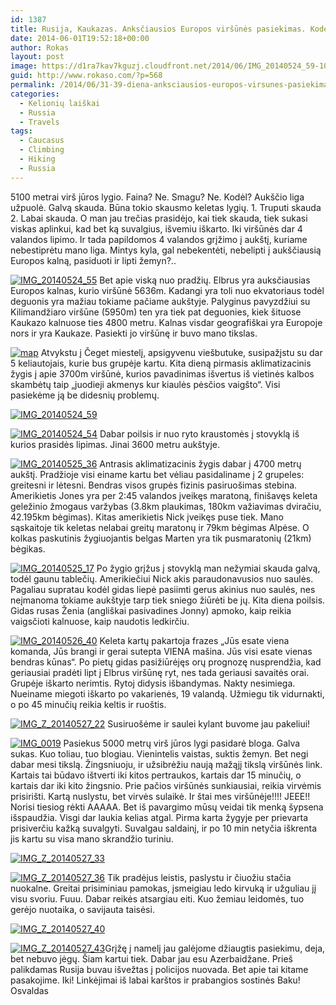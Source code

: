 ```yaml
---
id: 1387
title: Rusija, Kaukazas. Anksčiausios Europos viršūnės pasiekimas. Kodėl teko ten palikti skrandžio turinį?
date: 2014-06-01T19:52:18+00:00
author: Rokas
layout: post
image: https://d1ra7kav7kguzj.cloudfront.net/2014/06/IMG_20140524_59-1024x682.jpg
guid: http://www.rokaso.com/?p=568
permalink: /2014/06/31-39-diena-anksciausios-europos-virsunes-pasiekimas-kodel-teko-ten-palikti-skrandzio-turini-2/
categories:
  - Kelionių laiškai
  - Russia
  - Travels
tags:
  - Caucasus
  - Climbing
  - Hiking
  - Russia
---
```

5100 metrai virš jūros lygio. Faina? Ne. Smagu? Ne. Kodėl? Aukščio liga užpuolė. Galvą skauda. Būna tokio skausmo keletas lygių. 1\. Truputi skauda 2\. Labai skauda. O man jau trečias prasidėjo, kai tiek skauda, tiek sukasi viskas aplinkui, kad bet ką suvalgius, išvemiu iškarto. Iki viršūnės dar 4 valandos lipimo. Ir tada papildomos 4 valandos grįžimo į aukštį, kuriame nebestiprėtu mano liga. Mintys kyla, gal nebekentėti, nebelipti į aukščiausią Europos kalną, pasiduoti ir lipti žemyn?.. 

 [![IMG_20140524_55](https://d1ra7kav7kguzj.cloudfront.net/2014/05/IMG_20140524_55-399x1024.jpg)](https://d1ra7kav7kguzj.cloudfront.net/2014/05/IMG_20140524_55.jpg) 
Bet apie viską nuo pradžių. Elbrus yra auksčiausias Europos kalnas, kurio viršūnė 5636m. Kadangi yra toli nuo ekvatoriaus todėl deguonis yra mažiau tokiame pačiame aukštyje. Palyginus pavyzdžiui su Kilimandžiaro viršūne (5950m) ten yra tiek pat deguonies, kiek šituose Kaukazo kalnuose ties 4800 metru. Kalnas visdar geografiškai yra Europoje nors ir yra Kaukaze. Pasiekti jo viršūnę ir buvo mano tikslas. 

 [![map](https://d1ra7kav7kguzj.cloudfront.net/2014/06/map.png)](https://d1ra7kav7kguzj.cloudfront.net/2014/06/map.png) Atvykstu į Čeget miestelį, apsigyvenu viešbutuke, susipažįstu su dar 5 keliautojais, kurie bus grupėje kartu. Kita dieną pirmasis aklimatizacinis žygis į apie 3700m viršūnė, kurios pavadinimas išvertus iš vietinės kalbos skambėtų taip „juodieji akmenys kur kiaulės pėsčios vaigšto“. Visi pasiekėme ją be didesnių problemų.

 [![IMG_20140524_59](https://d1ra7kav7kguzj.cloudfront.net/2014/06/IMG_20140524_59-1024x682.jpg)](https://d1ra7kav7kguzj.cloudfront.net/2014/06/IMG_20140524_59.jpg) 


 [![IMG_20140524_54](https://d1ra7kav7kguzj.cloudfront.net/2014/06/IMG_20140524_54-399x1024.jpg)](https://d1ra7kav7kguzj.cloudfront.net/2014/06/IMG_20140524_54.jpg) 
Dabar poilsis ir nuo ryto kraustomės į stovyklą iš kurios prasidės lipimas. Jinai 3600 metru aukštyje. 

 [![IMG_20140525_36](https://d1ra7kav7kguzj.cloudfront.net/2014/06/IMG_20140525_36-1024x682.jpg)](https://d1ra7kav7kguzj.cloudfront.net/2014/06/IMG_20140525_36.jpg) 
Antrasis aklimatizacinis žygis dabar į 4700 metrų aukštį. Pradžioje visi einame kartu bet vėliau pasidaliname į 2 grupeles: greitesni ir lėtesni. Bendras visos grupės fizinis pasiruošimas stebina. Amerikietis Jones yra per 2:45 valandos įveikęs maratoną, finišavęs keleta geležinio žmogaus varžybas (3.8km plaukimas, 180km važiavimas dviračiu, 42.195km bėgimas). Kitas amerikietis Nick įveikęs puse tiek. Mano sąskaitoje tik keletas nelabai greitų maratonų ir 79km bėgimas Alpėse. O kolkas paskutinis žygiuojantis belgas Marten yra tik pusmaratonių (21km) bėgikas. 

 [![IMG_20140525_17](https://d1ra7kav7kguzj.cloudfront.net/2014/06/IMG_20140525_17-1024x682.jpg)](https://d1ra7kav7kguzj.cloudfront.net/2014/06/IMG_20140525_17.jpg) 
Po žygio grįžus į stovyklą man nežymiai skauda galvą, todėl gaunu tablečių. Amerikiečiui Nick akis paraudonavusios nuo saulės. Pagaliau supratau kodėl gidas liepė pasiimti gerus akinius nuo saulės, nes neįmanoma tokiame aukštyje tarp tiek sniego žiūrėti be jų. Kita diena poilsis. Gidas rusas Ženia (angliškai pasivadines Jonny) apmoko, kaip reikia vaigsčioti kalnuose, kaip naudotis ledkirčiu. 

 [![IMG_20140526_40](https://d1ra7kav7kguzj.cloudfront.net/2014/06/IMG_20140526_40-1024x682.jpg)](https://d1ra7kav7kguzj.cloudfront.net/2014/06/IMG_20140526_40.jpg) 
Keleta kartų pakartoja frazes „Jūs esate viena komanda, Jūs brangi ir gerai sutepta VIENA mašina. Jūs visi esate vienas bendras kūnas“. Po pietų gidas pasižiūrėjęs orų prognozę nusprendžia, kad geriausiai pradėti lipt į Elbrus viršūnę ryt, nes tada geriausi savaitės orai. Grupėje iškarto nerimtis. Rytoj didysis išbandymas. Nakty nesimiega. Nueiname miegoti iškarto po vakarienės, 19 valandą. Užmiegu tik vidurnakti, o po 45 minučių reikia keltis ir ruoštis. 

 [![IMG_Z_20140527_22](https://d1ra7kav7kguzj.cloudfront.net/2014/06/IMG_Z_20140527_22-682x1024.jpg)](https://d1ra7kav7kguzj.cloudfront.net/2014/06/IMG_Z_20140527_22.jpg) 
Susiruošėme ir saulei kylant buvome jau pakeliui!

 [![IMG_0019](https://d1ra7kav7kguzj.cloudfront.net/2014/06/IMG_0019-1024x682.jpg)](https://d1ra7kav7kguzj.cloudfront.net/2014/06/IMG_0019.jpg) 
Pasiekus 5000 metrų virš jūros lygi pasidarė bloga. Galva sukas. Kuo toliau, tuo blogiau. Vienintelis vaistas, suktis žemyn. Bet negi dabar mesi tikslą. Žingsniuoju, ir užsibrėžiu naują mažąjį tikslą viršūnės link. Kartais tai būdavo ištverti iki kitos pertraukos, kartais dar 15 minučių, o kartais dar iki kito žingsnio. Prie pačios viršūnės sunkiausiai, reikia virvėmis prisirišti. Kartą nuslystu, bet virvės sulaikė. Ir štai mes viršūnėje!!!! JEEE!! Norisi tiesiog rėkti AAAAA. Bet iš pavargimo mūsų veidai tik menką šypsena išspaudžia. Visgi dar laukia kelias atgal. Pirma karta žygyje per prievarta prisiverčiu kažką suvalgyti. Suvalgau saldainį, ir po 10 min netyčia iškrenta jis kartu su visa mano skrandžio turiniu.

 [![IMG_Z_20140527_33](https://d1ra7kav7kguzj.cloudfront.net/2014/06/IMG_Z_20140527_33-682x1024.jpg)](https://d1ra7kav7kguzj.cloudfront.net/2014/06/IMG_Z_20140527_33.jpg) 


 [![IMG_Z_20140527_36](https://d1ra7kav7kguzj.cloudfront.net/2014/06/IMG_Z_20140527_36-1024x682.jpg)](https://d1ra7kav7kguzj.cloudfront.net/2014/06/IMG_Z_20140527_36.jpg) 
Tik pradėjus leistis, paslystu ir čiuožiu stačia nuokalne. Greitai prisiminiau pamokas, įsmeigiau ledo kirvuką ir užguliau jį visu svoriu. Fuuu. Dabar reikės atsargiau eiti. Kuo žemiau leidomės, tuo gerėjo nuotaika, o savijauta taisėsi.

 [![IMG_Z_20140527_40](https://d1ra7kav7kguzj.cloudfront.net/2014/06/IMG_Z_20140527_40-1024x682.jpg)](https://d1ra7kav7kguzj.cloudfront.net/2014/06/IMG_Z_20140527_40.jpg)

 [![IMG_Z_20140527_43](https://d1ra7kav7kguzj.cloudfront.net/2014/06/IMG_Z_20140527_43-1024x682.jpg)](https://d1ra7kav7kguzj.cloudfront.net/2014/06/IMG_Z_20140527_43.jpg)Grįžę į namelį jau galėjome džiaugtis pasiekimu, deja, bet nebuvo jėgų. Šiam kartui tiek. Dabar jau esu Azerbaidžane. Prieš palikdamas Rusija buvau išvežtas į policijos nuovada. Bet apie tai kitame pasakojime. Iki! Linkėjimai iš labai karštos ir prabangios sostinės Baku! Osvaldas